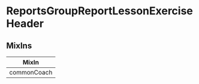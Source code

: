 # ReportsGroupReportLessonExerciseHeader

## MixIns

<!-- @vuese:ReportsGroupReportLessonExerciseHeader:mixIns:start -->
|MixIn|
|---|
|commonCoach|

<!-- @vuese:ReportsGroupReportLessonExerciseHeader:mixIns:end -->
